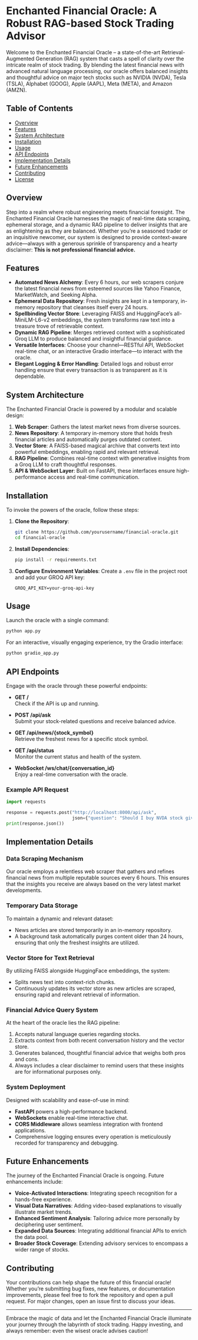 # Enchanted Financial Oracle: A Robust RAG-based Stock Trading Advisor

Welcome to the Enchanted Financial Oracle – a state-of-the-art Retrieval-Augmented Generation (RAG) system that casts a spell of clarity over the intricate realm of stock trading. By blending the latest financial news with advanced natural language processing, our oracle offers balanced insights and thoughtful advice on major tech stocks such as NVIDIA (NVDA), Tesla (TSLA), Alphabet (GOOG), Apple (AAPL), Meta (META), and Amazon (AMZN).

## Table of Contents
- [Overview](#overview)
- [Features](#features)
- [System Architecture](#system-architecture)
- [Installation](#installation)
- [Usage](#usage)
- [API Endpoints](#api-endpoints)
- [Implementation Details](#implementation-details)
- [Future Enhancements](#future-enhancements)
- [Contributing](#contributing)
- [License](#license)

## Overview

Step into a realm where robust engineering meets financial foresight. The Enchanted Financial Oracle harnesses the magic of real-time data scraping, ephemeral storage, and a dynamic RAG pipeline to deliver insights that are as enlightening as they are balanced. Whether you’re a seasoned trader or an inquisitive newcomer, our system is designed to provide context-aware advice—always with a generous sprinkle of transparency and a hearty disclaimer: **This is not professional financial advice.**

## Features

- **Automated News Alchemy**: Every 6 hours, our web scrapers conjure the latest financial news from esteemed sources like Yahoo Finance, MarketWatch, and Seeking Alpha.
- **Ephemeral Data Repository**: Fresh insights are kept in a temporary, in-memory repository that cleanses itself every 24 hours.
- **Spellbinding Vector Store**: Leveraging FAISS and HuggingFace’s all-MiniLM-L6-v2 embeddings, the system transforms raw text into a treasure trove of retrievable context.
- **Dynamic RAG Pipeline**: Merges retrieved context with a sophisticated Groq LLM to produce balanced and insightful financial guidance.
- **Versatile Interfaces**: Choose your channel—RESTful API, WebSocket real-time chat, or an interactive Gradio interface—to interact with the oracle.
- **Elegant Logging & Error Handling**: Detailed logs and robust error handling ensure that every transaction is as transparent as it is dependable.

## System Architecture

The Enchanted Financial Oracle is powered by a modular and scalable design:

1. **Web Scraper**: Gathers the latest market news from diverse sources.
2. **News Repository**: A temporary in-memory store that holds fresh financial articles and automatically purges outdated content.
3. **Vector Store**: A FAISS-based magical archive that converts text into powerful embeddings, enabling rapid and relevant retrieval.
4. **RAG Pipeline**: Combines real-time context with generative insights from a Groq LLM to craft thoughtful responses.
5. **API & WebSocket Layer**: Built on FastAPI, these interfaces ensure high-performance access and real-time communication.

## Installation

To invoke the powers of the oracle, follow these steps:

1. **Clone the Repository**:
   ```bash
   git clone https://github.com/yourusername/financial-oracle.git
   cd financial-oracle
   ```
2. **Install Dependencies**:
   ```bash
   pip install -r requirements.txt
   ```
3. **Configure Environment Variables**:
   Create a `.env` file in the project root and add your GROQ API key:
   ```
   GROQ_API_KEY=your-groq-api-key
   ```

## Usage

Launch the oracle with a single command:

```bash
python app.py
```

For an interactive, visually engaging experience, try the Gradio interface:

```bash
python gradio_app.py
```

## API Endpoints

Engage with the oracle through these powerful endpoints:

- **GET /**  
  Check if the API is up and running.

- **POST /api/ask**  
  Submit your stock-related questions and receive balanced advice.

- **GET /api/news/{stock_symbol}**  
  Retrieve the freshest news for a specific stock symbol.

- **GET /api/status**  
  Monitor the current status and health of the system.

- **WebSocket /ws/chat/{conversation_id}**  
  Enjoy a real-time conversation with the oracle.

### Example API Request

```python
import requests

response = requests.post("http://localhost:8000/api/ask", 
                         json={"question": "Should I buy NVDA stock given the current trends?"})
print(response.json())
```

## Implementation Details

### Data Scraping Mechanism

Our oracle employs a relentless web scraper that gathers and refines financial news from multiple reputable sources every 6 hours. This ensures that the insights you receive are always based on the very latest market developments.

### Temporary Data Storage

To maintain a dynamic and relevant dataset:
- News articles are stored temporarily in an in-memory repository.
- A background task automatically purges content older than 24 hours, ensuring that only the freshest insights are utilized.

### Vector Store for Text Retrieval

By utilizing FAISS alongside HuggingFace embeddings, the system:
- Splits news text into context-rich chunks.
- Continuously updates its vector store as new articles are scraped, ensuring rapid and relevant retrieval of information.

### Financial Advice Query System

At the heart of the oracle lies the RAG pipeline:
1. Accepts natural language queries regarding stocks.
2. Extracts context from both recent conversation history and the vector store.
3. Generates balanced, thoughtful financial advice that weighs both pros and cons.
4. Always includes a clear disclaimer to remind users that these insights are for informational purposes only.

### System Deployment

Designed with scalability and ease-of-use in mind:
- **FastAPI** powers a high-performance backend.
- **WebSockets** enable real-time interactive chat.
- **CORS Middleware** allows seamless integration with frontend applications.
- Comprehensive logging ensures every operation is meticulously recorded for transparency and debugging.

## Future Enhancements

The journey of the Enchanted Financial Oracle is ongoing. Future enhancements include:
- **Voice-Activated Interactions**: Integrating speech recognition for a hands-free experience.
- **Visual Data Narratives**: Adding video-based explanations to visually illustrate market trends.
- **Enhanced Sentiment Analysis**: Tailoring advice more personally by deciphering user sentiment.
- **Expanded Data Sources**: Integrating additional financial APIs to enrich the data pool.
- **Broader Stock Coverage**: Extending advisory services to encompass a wider range of stocks.

## Contributing

Your contributions can help shape the future of this financial oracle! Whether you’re submitting bug fixes, new features, or documentation improvements, please feel free to fork the repository and open a pull request. For major changes, open an issue first to discuss your ideas.


---

Embrace the magic of data and let the Enchanted Financial Oracle illuminate your journey through the labyrinth of stock trading. Happy investing, and always remember: even the wisest oracle advises caution!


